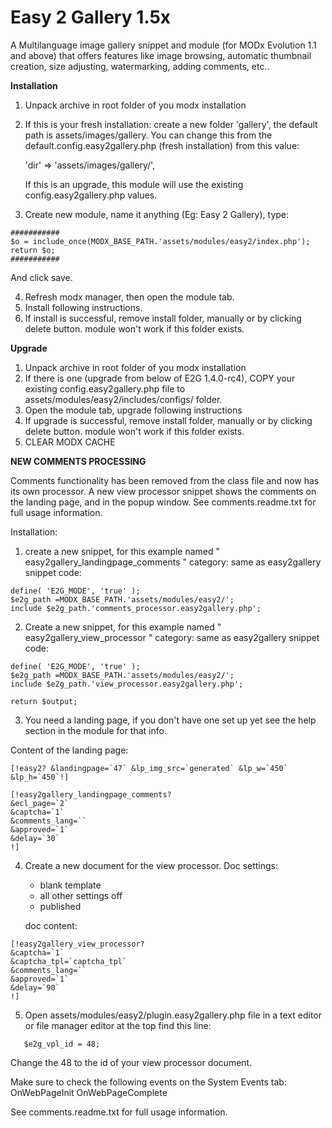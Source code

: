 # Easy 2 Gallery 1.5x

A Multilanguage image gallery snippet and module (for MODx Evolution 1.1 and above) that offers features like image browsing, automatic thumbnail creation, size adjusting, watermarking, adding comments, etc..


**Installation**

1. Unpack archive in root folder of you modx installation
2. If this is your fresh installation: create a new folder 'gallery', the default path is assets/images/gallery.
   You can change this from the default.config.easy2gallery.php (fresh installation) from this value:
   
   'dir' => 'assets/images/gallery/',
   
   If this is an upgrade, this module will use the existing config.easy2gallery.php values.
3. Create new module, name it anything (Eg: Easy 2 Gallery), type:
```
###########
$o = include_once(MODX_BASE_PATH.'assets/modules/easy2/index.php');
return $o;
###########
```
And click save.

4. Refresh modx manager, then open the module tab.
5. Install following instructions.
6. If install is successful, remove install folder, manually or by clicking delete button. module won't work if this folder exists.



**Upgrade**

1. Unpack archive in root folder of you modx installation
2. If there is one (upgrade from below of E2G 1.4.0-rc4), COPY your existing
            config.easy2gallery.php 
   file to 
            assets/modules/easy2/includes/configs/
   folder.
2. Open the module tab, upgrade following instructions
3. If upgrade is successful, remove install folder, manually or by clicking delete button. module won't work if this folder exists.
4. CLEAR MODX CACHE


**NEW COMMENTS PROCESSING**

Comments functionality has been removed from the class file and now has its own processor.
A new view processor snippet shows the comments on the landing page, and in the popup window.
See comments.readme.txt for full usage information.

Installation:
1. create a new snippet, for this example named " easy2gallery_landingpage_comments "
   category: same as easy2gallery
   snippet code:
   
```
define( 'E2G_MODE', 'true' );
$e2g_path =MODX_BASE_PATH.'assets/modules/easy2/';
include $e2g_path.'comments_processor.easy2gallery.php';
```

2. Create a new snippet, for this example named " easy2gallery_view_processor "
   category: same as easy2gallery
   snippet code:
   
```
define( 'E2G_MODE', 'true' );
$e2g_path =MODX_BASE_PATH.'assets/modules/easy2/';
include $e2g_path.'view_processor.easy2gallery.php';

return $output;
```

3. You need a landing page, if you don't have one set up yet see the help section in the module for that info.
   
Content of the landing page:
   
 ```  
[!easy2? &landingpage=`47` &lp_img_src=`generated` &lp_w=`450` &lp_h=`450`!]
```
```
[!easy2gallery_landingpage_comments?
&ecl_page=`2`
&captcha=`1`
&comments_lang=``
&approved=`1`
&delay=`30`
!]
```

4. Create a new document for the view processor.
   Doc settings:
     - blank template
     - all other settings off
     - published
   
   doc content:
   
```
[!easy2gallery_view_processor?
&captcha=`1`
&captcha_tpl=`captcha_tpl`
&comments_lang=``
&approved=`1`
&delay=`90`
!]
```

5. Open assets/modules/easy2/plugin.easy2gallery.php file in a text editor or
file manager editor at the top find this line:
```
   $e2g_vpl_id = 48;
```
Change the 48 to the id of your view processor document.
   
Make sure to check the following events on the System Events tab:
   OnWebPageInit
   OnWebPageComplete

See comments.readme.txt for full usage information.

